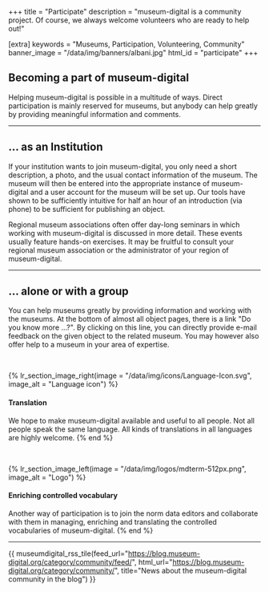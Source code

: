 +++
title = "Participate"
description = "museum-digital is a community project. Of course, we always welcome volunteers who are ready to help out!"

[extra]
keywords = "Museums, Participation, Volunteering, Community"
banner_image = "/data/img/banners/albani.jpg"
html_id = "participate"
+++

## Becoming a part of museum-digital

Helping museum-digital is possible in a multitude of ways. Direct participation is mainly reserved for museums, but anybody can help greatly by providing meaningful information and comments.

----

## ... as an Institution

If your institution wants to join museum-digital, you only need a short description, a photo, and the usual contact information of the museum. The museum will then be entered into the appropriate instance of museum-digital and a user account for the museum will be set up. Our tools have shown to be sufficiently intuitive for half an hour of an introduction (via phone) to be sufficient for publishing an object.

Regional museum associations often offer day-long seminars in which working with museum-digital is discussed in more detail. These events usually feature hands-on exercises. It may be fruitful to consult your regional museum association or the administrator of your region of museum-digital.

----

## ... alone or with a group

You can help museums greatly by providing information and working with the museums. At the bottom of almost all object pages, there is a link "Do you know more ...?". By clicking on this line, you can directly provide e-mail feedback on the given object to the related museum. You may however also offer help to a museum in your area of expertise.

<br/>

{% lr_section_image_right(image = "/data/img/icons/Language-Icon.svg", image_alt = "Language icon") %}
#### Translation

We hope to make museum-digital available and useful to all people. Not all people speak the same language. All kinds of translations in all languages are highly welcome.
{% end %}

<br/>

{% lr_section_image_left(image = "/data/img/logos/mdterm-512px.png", image_alt = "Logo") %}
#### Enriching controlled vocabulary

Another way of participation is to join the norm data editors and collaborate with them in managing, enriching and translating the controlled vocabularies of museum-digital.
{% end %}

----

{{ museumdigital_rss_tile(feed_url="https://blog.museum-digital.org/category/community/feed/",
    html_url="https://blog.museum-digital.org/category/community/",
    title="News about the museum-digital community in the blog") }}
